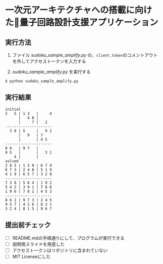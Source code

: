 # 一次元アーキテクチャへの搭載に向けた量子回路設計支援アプリケーション

## 実行方法

1. ファイル *sudoku_sample_amplify.py* の、`client.token`のコメントアウトを外してアクセストークンを入力する

2. *sudoku_sample_amplify.py* を実行する

```shell
$ python sudoku_sample_amplify.py
```

## 実行結果


```
initial
2   5 | 1 3   |     4 
      |   4 8 |       
      |     7 |   2   
---------------------
  3 8 | 5     |   9 2 
      |   9   | 7     
      |       | 4 5   
---------------------
8 6   | 9 7   |       
9 5   |       |   3 1 
    4 |       |       
solved
2 8 5 | 1 3 9 | 6 7 4 
6 7 3 | 2 4 8 | 5 1 9 
4 1 9 | 6 5 7 | 3 2 8 
---------------------
7 3 8 | 5 6 4 | 1 9 2 
5 4 2 | 3 9 1 | 7 8 6 
1 9 6 | 7 8 2 | 4 5 3 
---------------------
8 6 1 | 9 7 3 | 2 4 5 
9 5 7 | 4 2 6 | 8 3 1 
3 2 4 | 8 1 5 | 9 6 7 
```

## 提出前チェック


- [ ] README.mdの手順通りにして、プログラムが実行できる
- [ ] 説明用スライドを用意した 
- [ ] アクセストークンはリポジトリに含まれていない
- [ ] MIT Licenseにした
